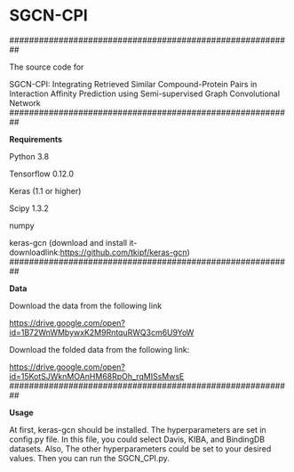# SGCN-CPI
########################################################## 

The source code for

SGCN-CPI: Integrating Retrieved Similar Compound-Protein Pairs in Interaction Affinity Prediction using Semi-supervised Graph Convolutional Network
##########################################################

**Requirements**


Python 3.8

Tensorflow 0.12.0

Keras (1.1 or higher)

Scipy 1.3.2

numpy

keras-gcn (download and install it-downloadlink:https://github.com/tkipf/keras-gcn) 
##########################################################

**Data**


Download the data from the following link

https://drive.google.com/open?id=1B72WnWMbywxK2M9RntquRWQ3cm6U9YoW

Download the folded data from the following link:

https://drive.google.com/open?id=15KotSJWknMOAnHM68RpOh_rqMISsMwsE
##########################################################

**Usage**

At first, keras-gcn should be installed. The hyperparameters are set in config.py file. In this file, you could select Davis, KIBA, and BindingDB datasets. Also, The other hyperparameters could be set to your desired values. Then you can run the SGCN_CPI.py.
